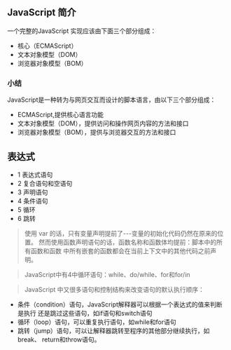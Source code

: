 ## JavaScript 简介
一个完整的JavaScript 实现应该由下面三个部分组成：
<ul>
<li>核心（ECMAScript）</li>
<li> 文本对象模型（DOM）</li>
<li> 浏览器对象模型（BOM）</li>
</ul>

### 小结
  JavaScript是一种转为与网页交互而设计的脚本语言，由以下三个部分组成：
  <ul>
  <li>ECMAScript,提供核心语言功能</li>
  <li>文本对象模型（DOM），提供访问和操作网页内容的方法和接口</li>
  <li>浏览器对象模型（BOM），提供与浏览器交互的方法和接口</li>
  </ul>
  
## 表达式

- 1 表达式语句
- 2 复合语句和空语句
- 3 声明语句
- 4 条件语句
- 5 循环
- 6 跳转

> 使用 var 的话，只有变量声明提前了---变量的初始化代码仍然在原来的位置。
然而使用函数声明语句的话，函数名称和函数体均提前：脚本中的所有函数和函数
中所有嵌套的函数都会在当前上下文中的其他代码之前声明。

> JavaScript中有4中循环语句：while、do/while、for和for/in

>  JavaScript 中又很多语句和控制结构来改变语句的默认执行顺序：
  - 条件（condition）语句，JavaScript解释器可以根据一个表达式的值来判断是执行
  还是跳过这些语句，如if语句和switch语句
  - 循环（loop）语句，可以重复执行语句，如while和for语句
  - 跳转（jump）语句，可以让解释器跳转至程序的其他部分继续执行，如break、
  return和throw语句。
  
  
